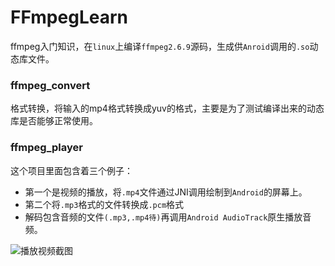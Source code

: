 # FFmpegLearn
ffmpeg入门知识，在`linux`上编译`ffmpeg2.6.9`源码，生成供`Anroid`调用的`.so`动态库文件。

### ffmpeg_convert ###
格式转换，将输入的mp4格式转换成yuv的格式，主要是为了测试编译出来的动态库是否能够正常使用。

### ffmpeg_player ###
这个项目里面包含着三个例子：
- 第一个是视频的播放，将`.mp4`文件通过JNI调用绘制到`Android`的屏幕上。
- 第二个将`.mp3`格式的文件转换成`.pcm`格式
- 解码包含音频的文件`(.mp3,.mp4待)`再调用`Android AudioTrack`原生播放音频。

![播放视频截图](http://p2dsimuyx.bkt.clouddn.com/18-2-1/52619521.jpg)